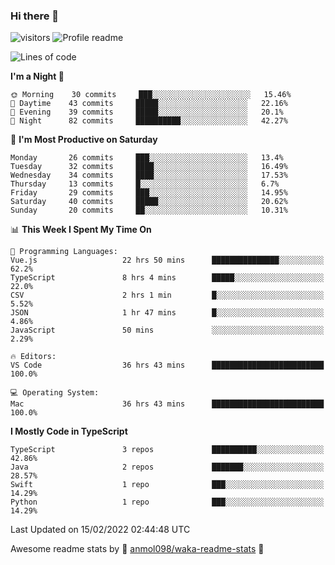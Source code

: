 ### Hi there 👋  
![visitors](https://visitor-badge.laobi.icu/badge?page_id=leverglowh) ![Profile readme](https://github.com/leverglowh/leverglowh/workflows/Profile%20readme/badge.svg?branch=master)

<!--START_SECTION:waka-->
![Lines of code](https://img.shields.io/badge/From%20Hello%20World%20I%27ve%20Written-17%20Thousand%20lines%20of%20code-blue)

**I'm a Night 🦉** 

```text
🌞 Morning    30 commits     ███░░░░░░░░░░░░░░░░░░░░░░   15.46% 
🌆 Daytime    43 commits     █████░░░░░░░░░░░░░░░░░░░░   22.16% 
🌃 Evening    39 commits     █████░░░░░░░░░░░░░░░░░░░░   20.1% 
🌙 Night      82 commits     ██████████░░░░░░░░░░░░░░░   42.27%

```
📅 **I'm Most Productive on Saturday** 

```text
Monday       26 commits     ███░░░░░░░░░░░░░░░░░░░░░░   13.4% 
Tuesday      32 commits     ████░░░░░░░░░░░░░░░░░░░░░   16.49% 
Wednesday    34 commits     ████░░░░░░░░░░░░░░░░░░░░░   17.53% 
Thursday     13 commits     █░░░░░░░░░░░░░░░░░░░░░░░░   6.7% 
Friday       29 commits     ███░░░░░░░░░░░░░░░░░░░░░░   14.95% 
Saturday     40 commits     █████░░░░░░░░░░░░░░░░░░░░   20.62% 
Sunday       20 commits     ██░░░░░░░░░░░░░░░░░░░░░░░   10.31%

```


📊 **This Week I Spent My Time On** 

```text
💬 Programming Languages: 
Vue.js                   22 hrs 50 mins      ███████████████░░░░░░░░░░   62.2% 
TypeScript               8 hrs 4 mins        █████░░░░░░░░░░░░░░░░░░░░   22.0% 
CSV                      2 hrs 1 min         █░░░░░░░░░░░░░░░░░░░░░░░░   5.52% 
JSON                     1 hr 47 mins        █░░░░░░░░░░░░░░░░░░░░░░░░   4.86% 
JavaScript               50 mins             ░░░░░░░░░░░░░░░░░░░░░░░░░   2.29%

🔥 Editors: 
VS Code                  36 hrs 43 mins      █████████████████████████   100.0%

💻 Operating System: 
Mac                      36 hrs 43 mins      █████████████████████████   100.0%

```

**I Mostly Code in TypeScript** 

```text
TypeScript               3 repos             ██████████░░░░░░░░░░░░░░░   42.86% 
Java                     2 repos             ███████░░░░░░░░░░░░░░░░░░   28.57% 
Swift                    1 repo              ███░░░░░░░░░░░░░░░░░░░░░░   14.29% 
Python                   1 repo              ███░░░░░░░░░░░░░░░░░░░░░░   14.29%

```



 Last Updated on 15/02/2022 02:44:48 UTC
<!--END_SECTION:waka-->


Awesome readme stats by :star2: [anmol098/waka-readme-stats](https://github.com/anmol098/waka-readme-stats) :star2:
